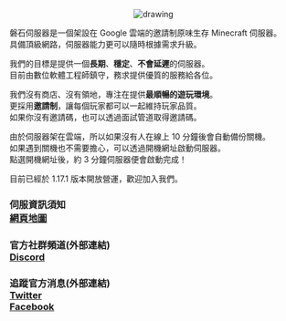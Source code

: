 <p align="center">
<img src="https://raw.githubusercontent.com/rock-mc/rock-mc.github.io/master/images/rock_banner.png" alt="drawing" style="vertical-align:middle"/>
</p>

磐石伺服器是一個架設在 Google 雲端的邀請制原味生存 Minecraft 伺服器。  
具備頂級網路，伺服器能力更可以隨時根據需求升級。

我們的目標是提供一個**長期**、**穩定**、**不會延遲**的伺服器。  
目前由數位軟體工程師鎮守，務求提供優質的服務給各位。

我們沒有商店、沒有領地，專注在提供**最順暢的遊玩環境**。  
更採用**邀請制**，讓每個玩家都可以一起維持玩家品質。  
如果你沒有邀請碼，也可以透過面試管道取得邀請碼。

由於伺服器架在雲端，所以如果沒有人在線上 10 分鐘後會自動備份關機。  
如果遇到關機也不需要擔心，可以透過開機網址啟動伺服器。  
點選開機網址後，約 3 分鐘伺服器便會啟動完成！

目前已經於 1.17.1 版本開放營運，歡迎加入我們。

### 伺服資訊須知<br>[網頁地圖](https://rock-mc.github.io/sitemap/)


### 官方社群頻道(外部連結)<br>[Discord](https://discord.gg/dDZMDfGkPq)


### 追蹤官方消息(外部連結)<br>[Twitter](https://twitter.com/rock_mc_server)<br>[Facebook](https://www.facebook.com/rock.mc.server)
